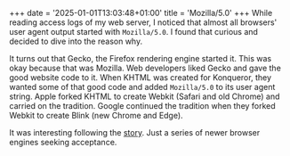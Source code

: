 +++
date = '2025-01-01T13:03:48+01:00'
title = 'Mozilla/5.0'
+++
While reading access logs of my web server, I noticed that almost all browsers' user agent output started with `Mozilla/5.0`. I found that curious and decided to dive into the reason why.

It turns out that Gecko, the Firefox rendering engine started it. This was okay because that was Mozilla. Web developers liked Gecko and gave the good website code to it. When KHTML was created for Konqueror, they wanted some of that good code and added `Mozilla/5.0` to its user agent string. Apple forked KHTML to create Webkit (Safari and old Chrome) and carried on the tradition. Google continued the tradition when they forked Webkit to create Blink (new Chrome and Edge).

It was interesting following the [story](https://webaim.org/blog/user-agent-string-history/). Just a series of newer browser engines seeking acceptance.
